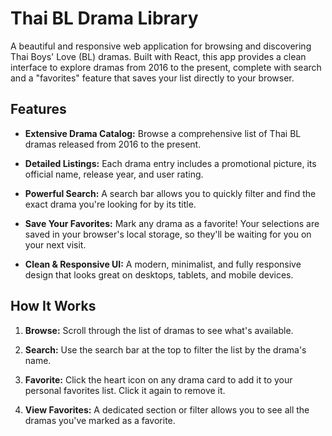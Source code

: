 # Thai BL Drama Library

A beautiful and responsive web application for browsing and discovering Thai Boys' Love (BL) dramas. Built with React, this app provides a clean interface to explore dramas from 2016 to the present, complete with search and a "favorites" feature that saves your list directly to your browser.

## Features

- **Extensive Drama Catalog:** Browse a comprehensive list of Thai BL dramas released from 2016 to the present.

- **Detailed Listings:** Each drama entry includes a promotional picture, its official name, release year, and user rating.

- **Powerful Search:** A search bar allows you to quickly filter and find the exact drama you're looking for by its title.

- **Save Your Favorites:** Mark any drama as a favorite! Your selections are saved in your browser's local storage, so they'll be waiting for you on your next visit.

- **Clean & Responsive UI:** A modern, minimalist, and fully responsive design that looks great on desktops, tablets, and mobile devices.

## How It Works

1. **Browse:** Scroll through the list of dramas to see what's available.

2. **Search:** Use the search bar at the top to filter the list by the drama's name.

3. **Favorite:** Click the heart icon on any drama card to add it to your personal favorites list. Click it again to remove it.

4. **View Favorites:** A dedicated section or filter allows you to see all the dramas you've marked as a favorite.